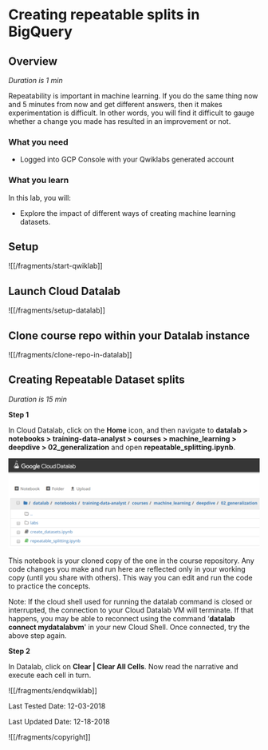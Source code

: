 # Creating repeatable splits in BigQuery


## Overview

*Duration is 1 min*


Repeatability is important in machine learning. If you do the same thing now and 5 minutes from now and get different answers, then it makes experimentation is difficult. In other words, you will find it difficult to gauge whether a change you made has resulted in an improvement or not.

### What you need

* Logged into GCP Console with your Qwiklabs generated account

### What you learn

In this lab, you will:

* Explore the impact of different ways of creating machine learning datasets.


## Setup

![[/fragments/start-qwiklab]]


## Launch Cloud Datalab


![[/fragments/setup-datalab]]


## Clone course repo within your Datalab instance



![[/fragments/clone-repo-in-datalab]]


## Creating Repeatable Dataset splits

*Duration is 15 min*


__Step 1__

In Cloud Datalab, click on the __Home__ icon, and then navigate to __datalab \> notebooks \> training-data-analyst \> courses \> machine\_learning \> deepdive \> 02\_generalization__ and open __repeatable\_splitting.ipynb__.

![4ae227dbe1775948.png](img/4ae227dbe1775948.png)

This notebook is your cloned copy of the one in the course repository. Any code changes you make and run here are reflected only in your working copy (until you share with others). This way you can edit and run the code to practice the concepts.

<aside class="warning"><p>Note: If the cloud shell used for running the datalab command is closed or interrupted, the connection to your Cloud Datalab VM will terminate. If that happens, you may be able to reconnect using the command ‘<strong>datalab connect mydatalabvm</strong>&#39; in your new Cloud Shell. Once connected, try the above step again.</p>
</aside>

__Step 2__

In Datalab, click on __Clear | Clear All Cells__. Now read the narrative and execute each cell in turn.


![[/fragments/endqwiklab]]

Last Tested Date: 12-03-2018

Last Updated Date: 12-18-2018

![[/fragments/copyright]]
